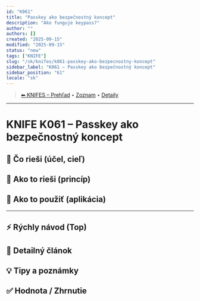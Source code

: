 ```yaml
---
id: "K061"
title: "Passkey ako bezpečnostný koncept"
description: "Ako funguje keypass?"
author: ""
authors: []
created: "2025-09-15"
modified: "2025-09-15"
status: "new"
tags: ["KNIFE"]
slug: "/sk/knifes/k061-passkey-ako-bezpecnostny-koncept"
sidebar_label: "K061 – Passkey ako bezpečnostný koncept"
sidebar_position: "61"
locale: "sk"
---
```

<!-- body:start -->

<!-- nav:knifes -->
> [⬅ KNIFES – Prehľad](../KNIFEsOverview.md) • [Zoznam](../KNIFE_Overview_List.md) • [Detaily](../KNIFE_Overview_Details.md)
---
# KNIFE K061 – Passkey ako bezpečnostný koncept

## 🎯 Čo rieši (účel, cieľ)

## 🧩 Ako to rieši (princíp)

## 🧪 Ako to použiť (aplikácia)

---

## ⚡ Rýchly návod (Top)

## 📜 Detailný článok

## 💡 Tipy a poznámky

## ✅ Hodnota / Zhrnutie
